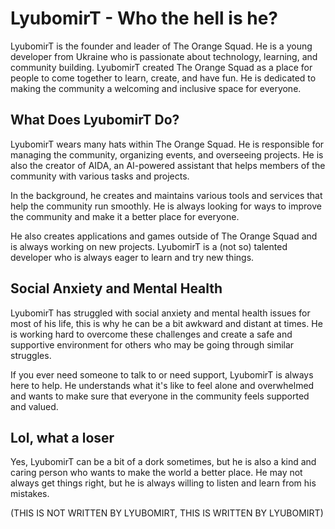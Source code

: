 # LyubomirT - Who the hell is he?

LyubomirT is the founder and leader of The Orange Squad. He is a young developer from Ukraine who is passionate about technology, learning, and community building. LyubomirT created The Orange Squad as a place for people to come together to learn, create, and have fun. He is dedicated to making the community a welcoming and inclusive space for everyone.

## What Does LyubomirT Do?

LyubomirT wears many hats within The Orange Squad. He is responsible for managing the community, organizing events, and overseeing projects. He is also the creator of AIDA, an AI-powered assistant that helps members of the community with various tasks and projects.

In the background, he creates and maintains various tools and services that help the community run smoothly. He is always looking for ways to improve the community and make it a better place for everyone.

He also creates applications and games outside of The Orange Squad and is always working on new projects. LyubomirT is a (not so) talented developer who is always eager to learn and try new things.

## Social Anxiety and Mental Health

LyubomirT has struggled with social anxiety and mental health issues for most of his life, this is why he can be a bit awkward and distant at times. He is working hard to overcome these challenges and create a safe and supportive environment for others who may be going through similar struggles.

If you ever need someone to talk to or need support, LyubomirT is always here to help. He understands what it's like to feel alone and overwhelmed and wants to make sure that everyone in the community feels supported and valued.

## Lol, what a loser

Yes, LyubomirT can be a bit of a dork sometimes, but he is also a kind and caring person who wants to make the world a better place. He may not always get things right, but he is always willing to listen and learn from his mistakes.

(THIS IS NOT WRITTEN BY LYUBOMIRT, THIS IS WRITTEN BY LYUBOMIRT)